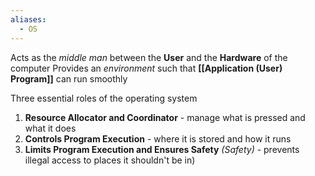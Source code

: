 ```yaml
---
aliases:
  - OS
---
```


Acts as the *middle man* between the **User** and the **Hardware** of the computer
Provides an *environment* such that **[[Application (User) Program]]** can run smoothly

Three essential roles of the operating system
1. **Resource Allocator and Coordinator** - manage what is pressed and what it does
2. **Controls Program Execution** - where it is stored and how it runs
3.  **Limits Program Execution and Ensures Safety** *(Safety)*  - prevents illegal access to places it shouldn't be in)